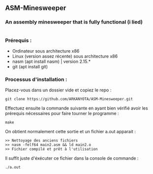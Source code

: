 ## ASM-Minesweeper
### An assembly minesweeper that is fully functional (i lied)
#

### Prérequis :

- Ordinateur sous architecture x86
- Linux (version assez récente) sous architecture x86
- nasm (apt install nasm) | version 2.15.*
- git (apt install git)


### Processus d'installation :

Placez-vous dans un dossier vide et copiez le repo :

```
git clone https://github.com/ARKANYOTA/ASM-Minesweeper.git
```

Effectuez ensuite la commande suivante en ayant bien vérifié avoir les prérequis nécessaires pour faire tourner le programme :
```
make
```

On obtient normalement cette sortie et un fichier a.out apparait :

```
>> Nettoyage des anciens fichiers
>> nasm -felf64 main2.asm && ld main2.o
>> Fichier compilé et prêt à l'utilisation
```

Il suffit juste d'éxécuter ce fichier dans la console de commande :

```
./a.out
```

